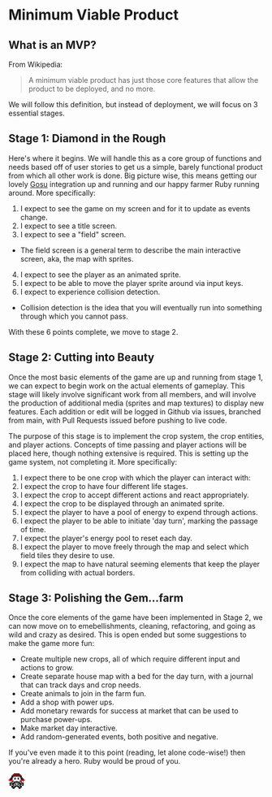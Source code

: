# Minimum Viable Product

## What is an MVP?

From Wikipedia:

> A minimum viable product has just those core features that allow the product to be deployed, and no more.

We will follow this definition, but instead of deployment, we will focus on 3 essential stages.

## Stage 1: Diamond in the Rough

Here's where it begins. We will handle this as a core group of functions and needs based off of user stories to get us a simple, barely functional product from which all other work is done. Big picture wise, this means getting our lovely [Gosu](https://github.com/jlnr/gosu/ "Our Render Library") integration up and running and our happy farmer Ruby running around. More specifically:

1. I expect to see the game on my screen and for it to update as events change.
2. I expect to see a title screen.
3. I expect to see a "field" screen.
  * The field screen is a general term to describe the main interactive screen, aka, the map with sprites.
4. I expect to see the player as an animated sprite.
5. I expect to be able to move the player sprite around via input keys.
6. I expect to experience collision detection.
  * Collision detection is the idea that you will eventually run into something through which you cannot pass.

With these 6 points complete, we move to stage 2.

## Stage 2: Cutting into Beauty

Once the most basic elements of the game are up and running from stage 1, we can expect to begin work on the actual elements of gameplay. This stage will likely involve significant work from all members, and will involve the production of additional media (sprites and map textures) to display new features. Each addition or edit will be logged in Github via issues, branched from main, with Pull Requests issued before pushing to live code. 

The purpose of this stage is to implement the crop system, the crop entities, and player actions. Concepts of time passing and player actions will be placed here, though nothing extensive is required. This is setting up the game system, not completing it. More specifically:

1. I expect there to be one crop with which the player can interact with:
  1. I expect the crop to have four different life stages.
  2. I expect the crop to accept different actions and react appropriately.
  3. I expect the crop to be displayed through an animated sprite.
2. I expect the player to have a pool of energy to expend through actions.
3. I expect the player to be able to initiate 'day turn', marking the passage of time.
4. I expect the player's energy pool to reset each day.
5. I expect the player to move freely through the map and select which field tiles they desire to use.
6. I expect the map to have natural seeming elements that keep the player from colliding with actual borders.

## Stage 3: Polishing the Gem...farm

Once the core elements of the game have been implemented in Stage 2, we can now move on to emebellishments, cleaning, refactoring, and going as wild and crazy as desired. This is open ended but some suggestions to make the game more fun:

* Create multiple new crops, all of which require different input and actions to grow.
* Create separate house map with a bed for the day turn, with a journal that can track days and crop needs.
* Create animals to join in the farm fun.
* Add a shop with power ups.
* Add monetary rewards for success at market that can be used to purchase power-ups.
* Make market day interactive.
* Add random-generated events, both positive and negative.

If you've even made it to this point (reading, let alone code-wise!) then you're already a hero. Ruby would be proud of you.

![Farmer Ruby](media/images/RubyDraft_animated.gif)